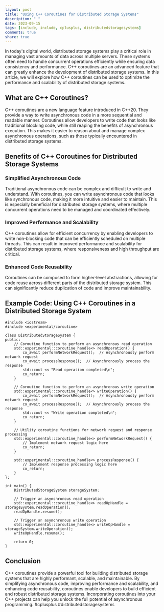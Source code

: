 ```yaml
---
layout: post
title: "Using C++ Coroutines for Distributed Storage Systems"
description: " "
date: 2023-09-15
tags: [include, include, cplusplus, distributedstoragesystems]
comments: true
share: true
---
```


In today's digital world, distributed storage systems play a critical role in managing vast amounts of data across multiple servers. These systems often need to handle concurrent operations efficiently while ensuring data consistency and performance. C++ coroutines are an advanced feature that can greatly enhance the development of distributed storage systems. In this article, we will explore how C++ coroutines can be used to optimize the performance and scalability of distributed storage systems.

## What are C++ Coroutines?

C++ coroutines are a new language feature introduced in C++20. They provide a way to write asynchronous code in a more sequential and readable manner. Coroutines allow developers to write code that looks like traditional blocking code, while still reaping the benefits of asynchronous execution. This makes it easier to reason about and manage complex asynchronous operations, such as those typically encountered in distributed storage systems.

## Benefits of C++ Coroutines for Distributed Storage Systems

### Simplified Asynchronous Code
Traditional asynchronous code can be complex and difficult to write and understand. With coroutines, you can write asynchronous code that looks like synchronous code, making it more intuitive and easier to maintain. This is especially beneficial for distributed storage systems, where multiple concurrent operations need to be managed and coordinated effectively.

### Improved Performance and Scalability
C++ coroutines allow for efficient concurrency by enabling developers to write non-blocking code that can be efficiently scheduled on multiple threads. This can result in improved performance and scalability for distributed storage systems, where responsiveness and high throughput are critical.

### Enhanced Code Reusability
Coroutines can be composed to form higher-level abstractions, allowing for code reuse across different parts of the distributed storage system. This can significantly reduce duplication of code and improve maintainability.

## Example Code: Using C++ Coroutines in a Distributed Storage System

```
#include <iostream>
#include <experimental/coroutine>

class DistributedStorageSystem {
public:
    // Coroutine function to perform an asynchronous read operation
    std::experimental::coroutine_handle<> readOperation() {
        co_await performNetworkRequest();  // Asynchronously perform network request
        co_await processResponse();  // Asynchronously process the response
        std::cout << "Read operation completed\n";
        co_return;
    }
    
    // Coroutine function to perform an asynchronous write operation
    std::experimental::coroutine_handle<> writeOperation() {
        co_await performNetworkRequest();  // Asynchronously perform network request
        co_await processResponse();  // Asynchronously process the response
        std::cout << "Write operation completed\n";
        co_return;
    }
    
    // Utility coroutine functions for network request and response processing
    std::experimental::coroutine_handle<> performNetworkRequest() {
        // Implement network request logic here
        co_return;
    }
    
    std::experimental::coroutine_handle<> processResponse() {
        // Implement response processing logic here
        co_return;
    }
};

int main() {
    DistributedStorageSystem storageSystem;
    
    // Trigger an asynchronous read operation
    std::experimental::coroutine_handle<> readOpHandle = storageSystem.readOperation();
    readOpHandle.resume();
    
    // Trigger an asynchronous write operation
    std::experimental::coroutine_handle<> writeOpHandle = storageSystem.writeOperation();
    writeOpHandle.resume();
    
    return 0;
}
```

## Conclusion

C++ coroutines provide a powerful tool for building distributed storage systems that are highly performant, scalable, and maintainable. By simplifying asynchronous code, improving performance and scalability, and enhancing code reusability, coroutines enable developers to build efficient and robust distributed storage systems. Incorporating coroutines into your C++ projects can help you unlock the full potential of asynchronous programming. #cplusplus #distributedstoragesystems